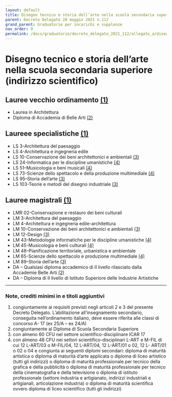 ```yaml
---
layout: default
title: Disegno tecnico e storia dell’arte nella scuola secondaria superiore (indirizzo scientifico)
parent: Decreto Delegato 20 maggio 2021 n.112
grand_parent: Graduatorie per incarichi e supplenze
nav_order: 9
permalink: /docs/graduatorie/decreto_delegato_2021_112/allegato_a/disegno_arte_scientifico
---
```


# Disegno tecnico e storia dell’arte nella scuola secondaria superiore (indirizzo scientifico)

## Lauree vecchio ordinamento [(1)](#nota1)
- Laurea in Architettura
- Diploma di Accademia di Belle Arti [(2)](#nota2)

## Laureee specialistiche [(1)](#nota1)
- LS 3-Architettura del paesaggio
- LS 4-Architettura e ingegneria edile
- LS 10-Conservazione dei beni architettonici e ambientali [(3)](#nota3)
- LS 24-Informatica per le discipline umanistiche [(4)](#nota4)
- LS 51–Musicologia e beni musicali [(4)](#nota4)
- LS 73-Scienze dello spettacolo e della produzione multimediale [(4)](#nota4)
- LS 95–Storia dell’arte [(3)](#nota3)
- LS 103-Teorie e metodi del disegno industriale [(3)](#nota3)

## Lauree magistrali [(1)](#nota1)
- LMR 02-Conservazione e restauro dei beni culturali 
- LM 3-Architettura del paesaggio
- LM 4-Architettura e ingegneria edile-architettura 
- LM 10-Conservazione dei beni architettonici e ambientali [(3)](#nota3)
- LM 12-Design [(3)](#nota3)
- LM 43-Metodologie informatiche per le discipline umanistiche [(4)](#nota4)
- LM 45-Musicologia e beni culturali [(4)](#nota4)
- LM 48–Pianificazione territoriale, urbanistica e ambientale
- LM 65-Scienze dello spettacolo e produzione multimediale [(4)](#nota4)
- LM 89–Storia dell’arte [(3)](#nota3)
- DA – Qualsiasi diploma accademico di II livello rilasciato dalla Accademie Belle Arti [(2)](#nota2)
- DA – Diploma di II livello di Istituto Superiore delle Industrie Artistiche

---

### Note, crediti minimi in e titoli aggiuntivi

1. <a name="nota1"></a>  congiuntamente ai requisiti previsti negli articoli 2 e 3 del presente Decreto Delegato. L’abilitazione all’insegnamento secondario, conseguita nell’ordinamento italiano, deve essere riferita alle classi di concorso A- 17 (ex 25/A – ex 24/A)
2. <a name="nota2"></a> congiuntamente al Diploma di Scuola Secondaria Superiore
3. <a name="nota3"></a>  con almeno 60 CFU nel settore scientifico-disciplinare ICAR 17
4. <a name="nota4"></a>  con almeno 48 CFU nei settori scientifico-disciplinari L-ART e M-FIL di cui 12 L-ART/03 o M-FIL/04, 12 L-ART/04, 12 L-ART/01 o 02, 12 L- ART/01 o 02 o 04 e congiunta ai seguenti diplomi secondari: diploma di maturità artistica o diploma di maturità d’arte applicata o diploma di liceo artistico (tutti gli indirizzi) o diploma di maturità professionale per tecnico della grafica e della pubblicità o diploma di maturità professionale per tecnico della cinematografia e della televisione o diploma di istituto professionale (settore industria e artigianato, indirizzi industriali e artigianali, articolazione industria) o diploma di maturità scientifica ovvero diploma di liceo scientifico (tutti gli indirizzi)